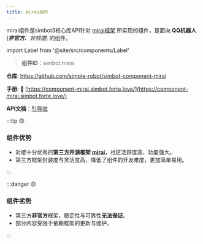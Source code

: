 ```yaml
---
title: mirai组件
---
```


mirai组件是simbot3核心库API针对 [mirai框架](https://github.com/mamoe/mirai) 所实现的组件，是面向 **QQ机器人** (_**非官方**、非频道_) 的组件。

import Label from '@site/src/components/Label'

> **组件ID**：<Label>simbot.mirai</Label>

**仓库**: <a class="bi-github" href="https://github.com/simple-robot/simbot-component-mirai"> https://github.com/simple-robot/simbot-component-mirai</a>

**手册**: 📖 [https://component-mirai.simbot.forte.love/](https://component-mirai.simbot.forte.love/)

**API文档**：[引导站](https://docs.simbot.forte.love/)

:::tip 😊

### 组件优势

- 对接十分优秀的**第三方开源框架 [mirai](https://github.com/mamoe/mirai)**，社区活跃度高、功能强大。
- 第三方框架封装度与灵活度高，降低了组件的开发难度，更加简单易用。

:::

:::danger 😟

### 组件劣势

- 第三方**非官方**框架，稳定性与可靠性**无法保证**。
- 部分内容受限于依赖框架的更新与维护。

:::
